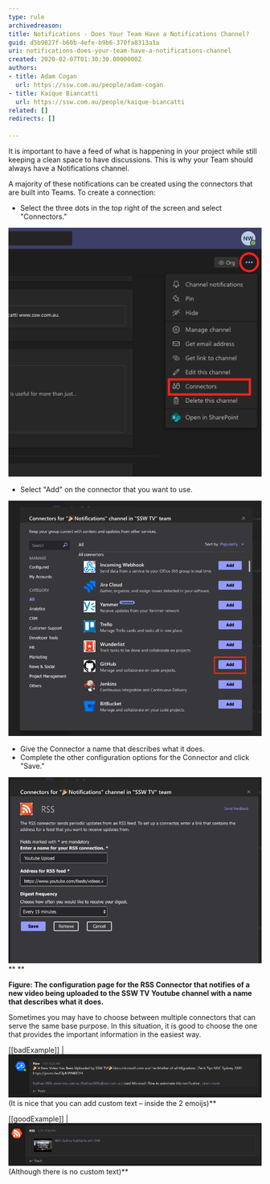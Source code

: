```yaml
---
type: rule
archivedreason: 
title: Notifications - Does Your Team Have a Notifications Channel?
guid: d5b9827f-b60b-4efe-b9b6-370fa8313a1a
uri: notifications-does-your-team-have-a-notifications-channel
created: 2020-02-07T01:30:30.0000000Z
authors:
- title: Adam Cogan
  url: https://ssw.com.au/people/adam-cogan
- title: Kaique Biancatti
  url: https://ssw.com.au/people/kaique-biancatti
related: []
redirects: []

---
```


It is important to have a feed of what is happening in your project while still keeping a clean space to have discussions. This is why your Team should always have a Notifications channel.




A majority of these notifications can be created using the connectors that are built into Teams. To create a connection:



* Select the three dots in the top right of the screen and select "Connectors."



![This is how you begin the process of adding a connector.](Add-a-Connector.png)






* Select "Add" on the connector that you want to use.



![This is the pop-up that allows you to select which connector to add.](Select-a-Connector.png)






* Give the Connector a name that describes what it does.
* Complete the other configuration options for the Connector and click "Save."



![](Connector-Settings.png) **
** 


 **Figure: The configuration page for the RSS Connector that notifies of a new video being uploaded to the SSW TV Youtube channel with a name that describes what it does.** 





Sometimes you may have to choose between multiple connectors that can serve the same base purpose. In this situation, it is good to choose the one that provides the important information in the easiest way.





[[badExample]]
| ![There is no thumbnail and no link to the video.](Notification-Bad-Example.png)(It is nice that you can add custom text – inside the 2 emoijs)** 




[[goodExample]]
| ![There is a thumbnail and a link to the video.](Notification-Good-Example.png)(Although there is no custom text)** 


<!--endintro-->
